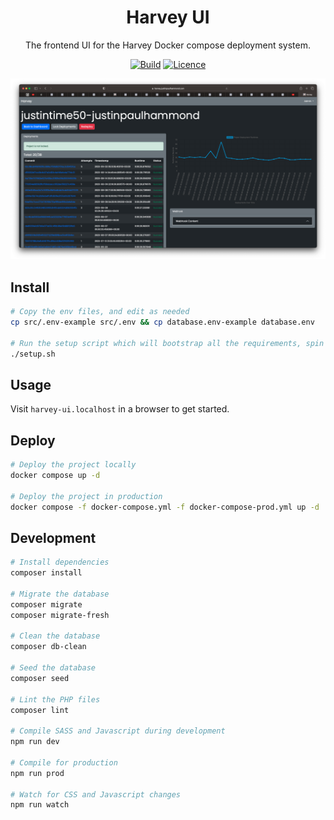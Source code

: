 <div align="center">

# Harvey UI

The frontend UI for the Harvey Docker compose deployment system.

[![Build](https://github.com/Justintime50/harvey-ui/workflows/build/badge.svg)](https://github.com/Justintime50/harvey-ui/actions)
[![Licence](https://img.shields.io/github/license/justintime50/harvey-ui)](LICENSE)

<img src="https://raw.githubusercontent.com/justintime50/assets/main/src/harvey-ui/showcase.png" alt="Showcase">

</div>

## Install

```bash
# Copy the env files, and edit as needed
cp src/.env-example src/.env && cp database.env-example database.env

# Run the setup script which will bootstrap all the requirements, spin up the service, and migrate the database
./setup.sh
```

## Usage

Visit `harvey-ui.localhost` in a browser to get started.

## Deploy

```bash
# Deploy the project locally
docker compose up -d

# Deploy the project in production
docker compose -f docker-compose.yml -f docker-compose-prod.yml up -d
```

## Development

```bash
# Install dependencies
composer install

# Migrate the database
composer migrate
composer migrate-fresh

# Clean the database
composer db-clean

# Seed the database
composer seed

# Lint the PHP files
composer lint

# Compile SASS and Javascript during development
npm run dev

# Compile for production
npm run prod

# Watch for CSS and Javascript changes
npm run watch
```

